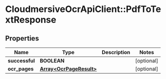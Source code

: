 # CloudmersiveOcrApiClient::PdfToTextResponse

## Properties
Name | Type | Description | Notes
------------ | ------------- | ------------- | -------------
**successful** | **BOOLEAN** |  | [optional] 
**ocr_pages** | [**Array&lt;OcrPageResult&gt;**](OcrPageResult.md) |  | [optional] 



